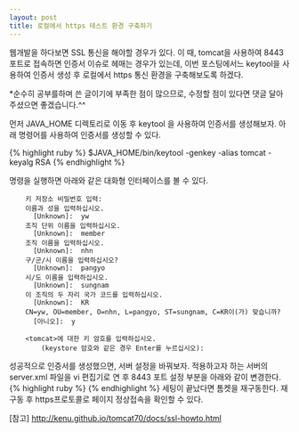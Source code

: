 ```yaml
---
layout: post
title: 로컬에서 https 테스트 환경 구축하기
---
```

웹개발을 하다보면 SSL 통신을 해야할 경우가 있다.
이 때, tomcat을 사용하여 8443 포트로 접속하면 인증서 이슈로 헤매는 경우가 있는데,
이번 포스팅에서느 keytool을 사  용하여 인증서 생성 후 로컬에서 https 통신 환경을 구축해보도록 하겠다.

*순수히 공부를하며 쓴 글이기에 부족한 점이 많으므로, 수정할 점이 있다면 댓글 달아주셨으면 좋겠습니다.^^

먼저 JAVA_HOME 디렉토리로 이동 후 keytool 을 사용하여 인증서를 생성해보자.
아래 명령어를 사용하여 인증서를 생성할 수 있다.

{% highlight ruby %}
$JAVA_HOME/bin/keytool -genkey -alias tomcat -keyalg RSA
{% endhighlight %}

명령을 실행하면 아래와 같은 대화형 인터페이스를 볼 수 있다.

        키 저장소 비밀번호 입력:
        이름과 성을 입력하십시오.
          [Unknown]:  yw
        조직 단위 이름을 입력하십시오.
          [Unknown]:  member
        조직 이름을 입력하십시오.
          [Unknown]:  nhn
        구/군/시 이름을 입력하십시오?
          [Unknown]:  pangyo
        시/도 이름을 입력하십시오.
          [Unknown]:  sungnam
        이 조직의 두 자리 국가 코드를 입력하십시오.
          [Unknown]:  KR
        CN=yw, OU=member, O=nhn, L=pangyo, ST=sungnam, C=KR이(가) 맞습니까?
          [아니오]:  y

        <tomcat>에 대한 키 암호를 입력하십시오.
            (keystore 암호와 같은 경우 Enter를 누르십시오):

성공적으로 인증서를 생성했으면, 서버 설정을 바꿔보자.
적용하고자 하는 서버의 server.xml 파일을 vi 편집기로 연 후 8443 포트 설정 부분을 아래와 같이 변경한다.
{% highlight ruby %}
   <Connector port="8443" protocol="HTTP/1.1" SSLEnabled="true"
               maxThreads="150" scheme="https" secure="true"
               keystoreFile="${user.home}/.keystore" keystorePass="changeit"
               clientAuth="false" sslProtocol="TLS" />
{% endhighlight %}
세팅이 끝났다면 톰켓을 재구동한다.
재구동 후 https프로토콜로 페이지 정상접속을 확인할 수 있다.

[참고] http://kenu.github.io/tomcat70/docs/ssl-howto.html